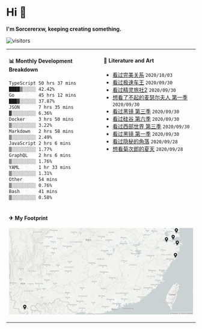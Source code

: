 # Hi 👋

**I'm Sorcererxw, keeping creating something.**

![visitors](https://visitor-badge.glitch.me/badge?page_id=sorcererxw.sorcererx)

<table width="800px">
<tr>
<td valign="top" width="50%">

#### 📊 Monthly Development Breakdown

<!--START_SECTION:waka-->
```text
TypeScript 50 hrs 37 mins ████▒░░░░░ 42.42%
Go         45 hrs 12 mins ███▓░░░░░░ 37.87%
JSON       7 hrs 35 mins  ▓░░░░░░░░░ 6.36%
Docker     3 hrs 50 mins  ▒░░░░░░░░░ 3.22%
Markdown   2 hrs 58 mins  ▒░░░░░░░░░ 2.49%
JavaScript 2 hrs 6 mins   ▒░░░░░░░░░ 1.77%
GraphQL    2 hrs 6 mins   ▒░░░░░░░░░ 1.76%
YAML       1 hr 33 mins   ▒░░░░░░░░░ 1.31%
Other      54 mins        ▒░░░░░░░░░ 0.76%
Bash       41 mins        ▒░░░░░░░░░ 0.58%
```
<!--END_SECTION:waka-->

<td valign="top" width="50%">

#### 💃 Literature and Art

<!--START_SECTION:douban-->
* [看过完美关系](http://movie.douban.com/subject/30221758/) <code>2020/10/03</code>
* [看过极速车王](http://movie.douban.com/subject/6538866/) <code>2020/09/30</code>
* [看过精灵旅社2](http://movie.douban.com/subject/21327493/) <code>2020/09/30</code>
* [想看了不起的麦瑟尔夫人 第一季](http://movie.douban.com/subject/26813221/) <code>2020/09/30</code>
* [看过黑镜 第三季](http://movie.douban.com/subject/25966044/) <code>2020/09/30</code>
* [看过硅谷 第六季](http://movie.douban.com/subject/30194648/) <code>2020/09/30</code>
* [看过西部世界 第三季](http://movie.douban.com/subject/30206389/) <code>2020/09/30</code>
* [看过黑镜 第一季](http://movie.douban.com/subject/7054120/) <code>2020/09/30</code>
* [看过隐秘的角落](http://movie.douban.com/subject/33404425/) <code>2020/09/28</code>
* [想看菊次郎的夏天](http://movie.douban.com/subject/1293359/) <code>2020/09/28</code>

<!--END_SECTION:douban-->

</td>
</tr>
<tr>
<td colspan="2">

#### ✈ My Footprint

![footprint](./footprint.png)

</td>
</tr>
</table>


